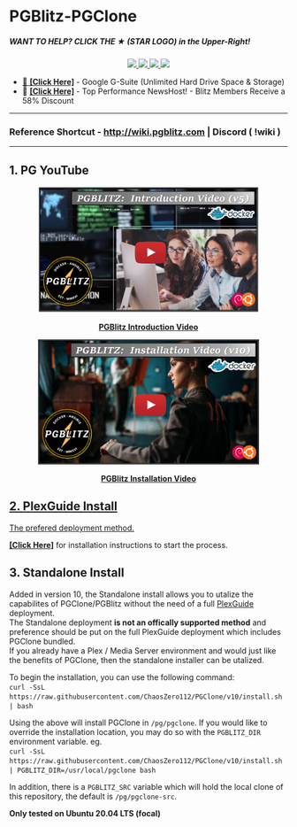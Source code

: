 # PGBlitz-PGClone
 
##### WANT TO HELP? CLICK THE ★ (STAR LOGO) in the Upper-Right! 
<p align="center">
  <a href="https://pgblitz.com/forums" target="_blank" /a><img src="https://pgblitz.com/wikipics/logo-forums.png" width="160"/>   
  <a href="https://github.com/PGBlitz/PGBlitz.com/wiki" target="_blank" /a><img src="https://pgblitz.com/wikipics/logo-wiki.png" width="160"/>
  <a href="https://pgblitz.com/threads/plexguide-install-instructions.243/" target="_blank" /a><img src="https://pgblitz.com/wikipics/logo-pg-install.png" width="160"/> 
  <a href="https://pgblitz.com/account/upgrades" target="_blank" /a><img src="https://pgblitz.com/wikipics/logo-donate.png" width="160"/>
</p>
 
* 📂 [**[Click Here]**](https://goo.gl/7NR3Da) - Google G-Suite (Unlimited Hard Drive Space & Storage)
* 📂 [**[Click Here]**](https://controlpanel.newshosting.com/signup/index.php?promo=partners&a_aid=5a65169240efd&a_bid=5ecfe99b) - Top Performance NewsHost! - Blitz Members Receive a 58% Discount
----
### **Reference Shortcut -** http://wiki.pgblitz.com | Discord ( !wiki )
----

## 1. PG YouTube

<p align="center"><kbd><a href="https://youtu.be/joqL_zjl0pE" /a><img src="https://github.com/PGBlitz/Assets/blob/master/ycovers/mainintro.png" width="400"></kbd></p>
<p align="center"><b>PGBlitz Introduction Video</b></p>

<p align="center"><kbd><a href="https://youtu.be/8lotdbpsrUE" /a><img src="https://github.com/PGBlitz/Assets/blob/master/ycovers/introv10.png" width="400"></kbd></p>
<p align="center"><b>PGBlitz Installation Video</b></p>
  
## 2. PlexGuide Install
  
The prefered deployment method.  
  
[**[Click Here]**](https://pgblitz.com/threads/plexguide-install-instructions.243/) for installation instructions to start the process.

## 3. Standalone Install
Added in version 10, the Standalone install allows you to utalize the capabilites of PGClone/PGBlitz without the need of a full [PlexGuide](https://plexguide.com) deployment.  
The Standalone deployment **is not an offically supported method** and preference should be put on the full PlexGuide deployment which includes PGClone bundled.  
If you already have a Plex / Media Server environment and would just like the benefits of PGClone, then the standalone installer can be utalized.
  
To begin the installation, you can use the following command:  
`curl -SsL https://raw.githubusercontent.com/ChaosZero112/PGClone/v10/install.sh | bash`  
  
Using the above will install PGClone in `/pg/pgclone`. If you would like to override the installation location, you may do so with the `PGBLITZ_DIR` environment variable. eg.  
`curl -SsL https://raw.githubusercontent.com/ChaosZero112/PGClone/v10/install.sh | PGBLITZ_DIR=/usr/local/pgclone bash`  
  
In addition, there is a `PGBLITZ_SRC` variable which will hold the local clone of this repository, the default is `/pg/pgclone-src`.  
  
**Only tested on Ubuntu 20.04 LTS (focal)**
